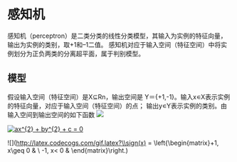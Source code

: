 # 感知机

感知机（perceptron）是二类分类的线性分类模型，其输入为实例的特征向量，输出为实例的类别，取+1和–1二值。
感知机对应于输入空间（特征空间）中将实例划分为正负两类的分离超平面，属于判别模型。
## 模型
假设输入空间（特征空间）是X⊆Rn，输出空间是 Y＝{+1,-1}。输入x∊X表示实例的特征向量，对应于输入空间（特征空间）的点；
输出y∊Y表示实例的类别。由输入空间到输出空间的如下函数
![](http://latex.codecogs.com/gif.latex?\\frac{1}{1+sin(x)})

<a href="https://www.codecogs.com/eqnedit.php?latex=ax^{2}&space;&plus;&space;by^{2}&space;&plus;&space;c&space;=&space;0" target="_blank"><img src="https://latex.codecogs.com/gif.latex?ax^{2}&space;&plus;&space;by^{2}&space;&plus;&space;c&space;=&space;0" title="ax^{2} + by^{2} + c = 0" /></a>

![](http://latex.codecogs.com/gif.latex?\\sign(x) = \left\{\begin{matrix}+1, x\geq 0
 & \\ -1, x< 0
 &
\end{matrix}\right.)
